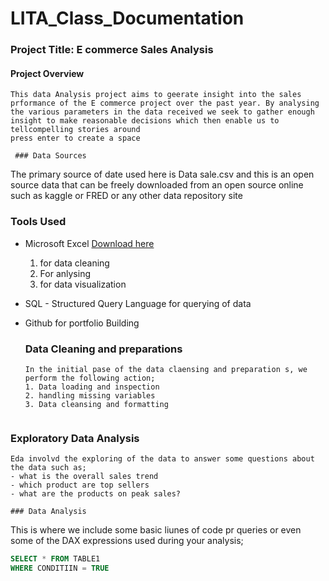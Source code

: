 # LITA_Class_Documentation
### Project Title: E commerce Sales Analysis
#### Project Overview
```
This data Analysis project aims to geerate insight into the sales prformance of the E commerce project over the past year. By analysing the various parameters in the data received we seek to gather enough insight to make reasonable decisions which then enable us to tellcompelling stories around
press enter to create a space

 ### Data Sources
```
 The primary source of date used here is Data sale.csv and this is an open source data that can be freely downloaded from an open source online such as kaggle or FRED or any other data repository site 
 
### Tools Used
- Microsoft Excel [Download here](https://www.microsoft.com)
  1. for data cleaning
  2. For anlysing
  3. for data visualization
     
- SQL - Structured Query Language for querying of data
- Github for portfolio Building

  ### Data Cleaning and preparations
  ```
  In the initial pase of the data claensing and preparation s, we perform the following action;
  1. Data loading and inspection
  2. handling missing variables
  3. Data cleansing and formatting
 

 ### Exploratory Data Analysis
 ```
Eda involvd the exploring of the data to answer some questions about the data such as;
- what is the overall sales trend
- which product are top sellers
- what are the products on peak sales?

### Data Analysis
```
This is where we include some basic liunes of code pr queries or even some of the DAX expressions used during your analysis;

``` SQL
SELECT * FROM TABLE1
WHERE CONDITIIN = TRUE
```
